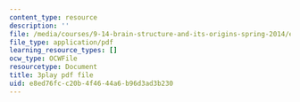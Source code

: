 ```yaml
---
content_type: resource
description: ''
file: /media/courses/9-14-brain-structure-and-its-origins-spring-2014/e8ed76fcc20b4f4644a6b96d3ad3b230_555131.pdf
file_type: application/pdf
learning_resource_types: []
ocw_type: OCWFile
resourcetype: Document
title: 3play pdf file
uid: e8ed76fc-c20b-4f46-44a6-b96d3ad3b230
---
```

